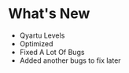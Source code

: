 # What's New
  - Qyartu Levels
  - Optimized
  - Fixed A Lot Of Bugs
  - Added another bugs to fix later
